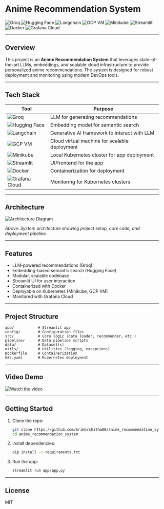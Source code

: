 # Anime Recommendation System

![Groq](https://img.shields.io/badge/Groq-LLM-blue?logo=data:image/svg+xml;base64,PHN2ZyBmaWxsPSIjMDAwMDAwIiBoZWlnaHQ9IjI0IiB2aWV3Qm94PSIwIDAgMjQgMjQiIHdpZHRoPSIyNCI+PHBhdGggZD0iTTAgMGgyNHYyNEgwVjB6Ii8+PC9zdmc+)
![Hugging Face](https://img.shields.io/badge/Hugging%20Face-Embeddings-yellow?logo=huggingface)
![Langchain](https://img.shields.io/badge/Langchain-Framework-green?logo=python)
![GCP VM](https://img.shields.io/badge/GCP%20VM-Cloud-blue?logo=googlecloud)
![Minikube](https://img.shields.io/badge/Minikube-K8s-orange?logo=kubernetes)
![Streamlit](https://img.shields.io/badge/Streamlit-UI-red?logo=streamlit)
![Docker](https://img.shields.io/badge/Docker-Containerization-blue?logo=docker)
![Grafana Cloud](https://img.shields.io/badge/Grafana%20Cloud-Monitoring-orange?logo=grafana)

---

## Overview

This project is an **Anime Recommendation System** that leverages state-of-the-art LLMs, embeddings, and scalable cloud infrastructure to provide personalized anime recommendations. The system is designed for robust deployment and monitoring using modern DevOps tools.

---

## Tech Stack

| Tool            | Purpose                                                                 |
|-----------------|-------------------------------------------------------------------------|
| ![Groq](https://img.shields.io/badge/-Groq-000?logo=data:image/svg+xml;base64,PHN2ZyBmaWxsPSIjMDAwMDAwIiBoZWlnaHQ9IjI0IiB2aWV3Qm94PSIwIDAgMjQgMjQiIHdpZHRoPSIyNCI+PHBhdGggZD0iTTAgMGgyNHYyNEgwVjB6Ii8+PC9zdmc+) | LLM for generating recommendations                                      |
| ![Hugging Face](https://img.shields.io/badge/-Hugging%20Face-fff?logo=huggingface) | Embedding model for semantic search                                      |
| ![Langchain](https://img.shields.io/badge/-Langchain-fff?logo=python) | Generative AI framework to interact with LLM                             |
| ![GCP VM](https://img.shields.io/badge/-GCP%20VM-fff?logo=googlecloud) | Cloud virtual machine for scalable deployment                            |
| ![Minikube](https://img.shields.io/badge/-Minikube-fff?logo=kubernetes) | Local Kubernetes cluster for app deployment                              |
| ![Streamlit](https://img.shields.io/badge/-Streamlit-fff?logo=streamlit) | UI/frontend for the app                                                  |
| ![Docker](https://img.shields.io/badge/-Docker-fff?logo=docker) | Containerization for deployment                                          |
| ![Grafana Cloud](https://img.shields.io/badge/-Grafana%20Cloud-fff?logo=grafana) | Monitoring for Kubernetes clusters                                       |

---

## Architecture

![Architecture Diagram](./docs/architecture.png)

*Above: System architecture showing project setup, core code, and deployment pipeline.*

---

## Features
- LLM-powered recommendations (Groq)
- Embedding-based semantic search (Hugging Face)
- Modular, scalable codebase
- Streamlit UI for user interaction
- Containerized with Docker
- Deployable on Kubernetes (Minikube, GCP VM)
- Monitored with Grafana Cloud

---

## Project Structure
```
app/           # Streamlit app
config/        # Configuration files
src/           # Core logic (data loader, recommender, etc.)
pipeline/      # Data pipeline scripts
data/          # Dataset(s)
utils/         # Utilities (logging, exceptions)
Dockerfile     # Containerization
k8s.yaml       # Kubernetes deployment
```

---

## Video Demo

[//]: # (Replace the link below with your video demo once uploaded)
[![Watch the video](https://img.shields.io/badge/Video-Demo-blue?logo=youtube)](VIDEO_LINK_HERE)

---

## Getting Started

1. Clone the repo:
   ```bash
   git clone https://github.com/SriHarshitha88/anime_recommendation_system.git
   cd anime_recommendation_system
   ```
2. Install dependencies:
   ```bash
   pip install -r requirements.txt
   ```
3. Run the app:
   ```bash
   streamlit run app/app.py
   ```

---

## License

MIT 
